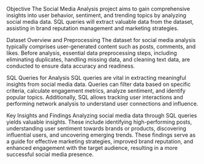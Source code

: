 Objective
The Social Media Analysis project aims to gain comprehensive insights into user behavior, sentiment, and trending topics by analyzing social media data. SQL queries will extract valuable data from the dataset, assisting in brand reputation management and marketing strategies.

Dataset Overview and Preprocessing
The dataset for social media analysis typically comprises user-generated content such as posts, comments, and likes. Before analysis, essential data preprocessing steps, including eliminating duplicates, handling missing data, and cleaning text data, are conducted to ensure data accuracy and readiness.

SQL Queries for Analysis
SQL queries are vital in extracting meaningful insights from social media data. Queries can filter data based on specific criteria, calculate engagement metrics, analyze sentiment, and identify popular topics. Additionally, SQL allows tracking user interactions and performing network analysis to understand user connections and influence.

Key Insights and Findings
Analyzing social media data through SQL queries yields valuable insights. These include identifying high-performing posts, understanding user sentiment towards brands or products, discovering influential users, and uncovering emerging trends. These findings serve as a guide for effective marketing strategies, improved brand reputation, and enhanced engagement with the target audience, resulting in a more successful social media presence.
